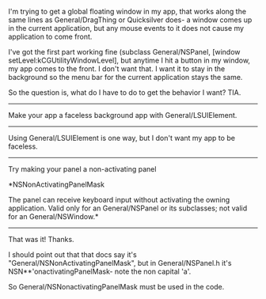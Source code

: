 I'm trying to get a global floating window in my app, that works along the same lines as General/DragThing or Quicksilver does- a window comes up in the current application, but any mouse events to it does not cause my application to come front.

I've got the first part working fine (subclass General/NSPanel, [window setLevel:kCGUtilityWindowLevel], but anytime I hit a button in my window, my app comes to the front.  I don't want that.  I want it to stay in the background so the menu bar for the current application stays the same.

So the question is, what do I have to do to get the behavior I want?  TIA.

----

Make your app a faceless background app with General/LSUIElement.

----

Using General/LSUIElement is one way, but I don't want my app to be faceless.

----

Try making your panel a non-activating panel

*NSN<nowiki/>onActivatingPanelMask
	
The panel can receive keyboard input without activating the owning application. Valid only for an General/NSPanel or its subclasses; not valid for an General/NSWindow.*

----

That was it! Thanks.

I should point out that that docs say it's "General/NSNonActivatingPanelMask", but in General/NSPanel.h it's NSN**'onactivatingPanelMask- note the non capital 'a'.
 
So     General/NSNonactivatingPanelMask must be used in the code.